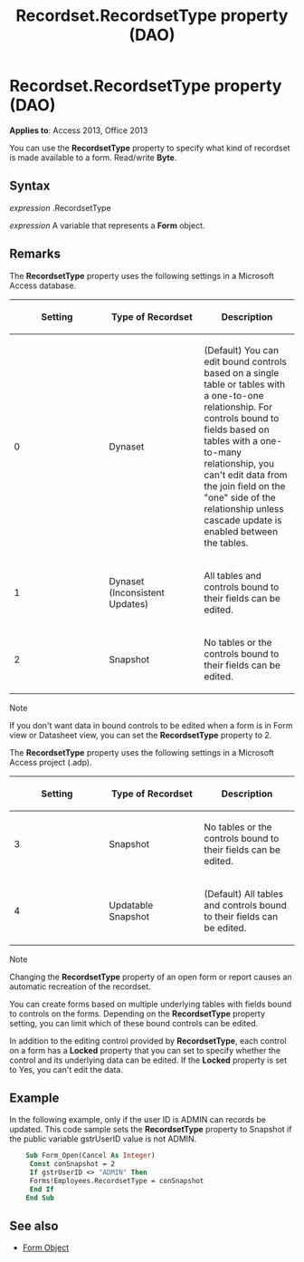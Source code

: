 ﻿---
title: Recordset.RecordsetType property (DAO)
TOCTitle: RecordsetType Property
ms:assetid: a66d4043-08cc-ead1-f9ff-efc7d7ea21bf
ms:mtpsurl: https://msdn.microsoft.com/library/Ff821178(v=office.15)
ms:contentKeyID: 48546853
ms.date: 09/18/2015
mtps_version: v=office.15
f1_keywords:
- vbaac10.chm13361
f1_categories:
- Office.Version=v15
---

# Recordset.RecordsetType property (DAO)

**Applies to**: Access 2013, Office 2013

You can use the **RecordsetType** property to specify what kind of recordset is made available to a form. Read/write **Byte**.

## Syntax

*expression* .RecordsetType

*expression* A variable that represents a **Form** object.

## Remarks

The **RecordsetType** property uses the following settings in a Microsoft Access database.

<table>
<colgroup>
<col style="width: 33%" />
<col style="width: 33%" />
<col style="width: 33%" />
</colgroup>
<thead>
<tr class="header">
<th><p>Setting</p></th>
<th><p>Type of Recordset</p></th>
<th><p>Description</p></th>
</tr>
</thead>
<tbody>
<tr class="odd">
<td><p>0</p></td>
<td><p>Dynaset</p></td>
<td><p>(Default) You can edit bound controls based on a single table or tables with a one-to-one relationship. For controls bound to fields based on tables with a one-to-many relationship, you can't edit data from the join field on the &quot;one&quot; side of the relationship unless cascade update is enabled between the tables.</p></td>
</tr>
<tr class="even">
<td><p>1</p></td>
<td><p>Dynaset (Inconsistent Updates)</p></td>
<td><p>All tables and controls bound to their fields can be edited.</p></td>
</tr>
<tr class="odd">
<td><p>2</p></td>
<td><p>Snapshot</p></td>
<td><p>No tables or the controls bound to their fields can be edited.</p></td>
</tr>
</tbody>
</table>



> [!NOTE]
> If you don't want data in bound controls to be edited when a form is in Form view or Datasheet view, you can set the **RecordsetType** property to 2.



The **RecordsetType** property uses the following settings in a Microsoft Access project (.adp).

<table>
<colgroup>
<col style="width: 33%" />
<col style="width: 33%" />
<col style="width: 33%" />
</colgroup>
<thead>
<tr class="header">
<th><p>Setting</p></th>
<th><p>Type of Recordset</p></th>
<th><p>Description</p></th>
</tr>
</thead>
<tbody>
<tr class="odd">
<td><p>3</p></td>
<td><p>Snapshot</p></td>
<td><p>No tables or the controls bound to their fields can be edited.</p></td>
</tr>
<tr class="even">
<td><p>4</p></td>
<td><p>Updatable Snapshot</p></td>
<td><p>(Default) All tables and controls bound to their fields can be edited.</p></td>
</tr>
</tbody>
</table>



> [!NOTE]
> Changing the **RecordsetType** property of an open form or report causes an automatic recreation of the recordset.



You can create forms based on multiple underlying tables with fields bound to controls on the forms. Depending on the **RecordsetType** property setting, you can limit which of these bound controls can be edited.

In addition to the editing control provided by **RecordsetType**, each control on a form has a **Locked** property that you can set to specify whether the control and its underlying data can be edited. If the **Locked** property is set to Yes, you can't edit the data.

## Example

In the following example, only if the user ID is ADMIN can records be updated. This code sample sets the **RecordsetType** property to Snapshot if the public variable gstrUserID value is not ADMIN.

```vb
    Sub Form_Open(Cancel As Integer) 
     Const conSnapshot = 2 
     If gstrUserID <> "ADMIN" Then 
     Forms!Employees.RecordsetType = conSnapshot 
     End If 
    End Sub
```

## See also

- [Form Object](https://docs.microsoft.com/office/vba/api/Access.Form)


